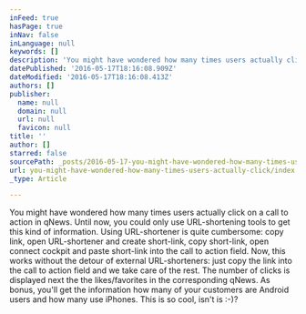 ```yaml
---
inFeed: true
hasPage: true
inNav: false
inLanguage: null
keywords: []
description: 'You might have wondered how many times users actually click on a call to action in qNews. Until now, you could only use URL-shortening tools to get this kind of information. Using URL-shortener is quite cumbersome: copy link, open URL-shortener and create short-link, copy short-link, open connect cockpit and paste short-link into the call to action field. Now, this works without the detour of external URL-shorteners: just copy the link into the call to action field and we take care of the rest. The number of clicks is displayed next the the likes/favorites in the corresponding qNews. As bonus, you’ll get the information how many of your customers are Android users and how many use iPhones. This is so cool, isn’t is :-)?'
datePublished: '2016-05-17T18:16:08.909Z'
dateModified: '2016-05-17T18:16:08.413Z'
authors: []
publisher:
  name: null
  domain: null
  url: null
  favicon: null
title: ''
author: []
starred: false
sourcePath: _posts/2016-05-17-you-might-have-wondered-how-many-times-users-actually-click.md
url: you-might-have-wondered-how-many-times-users-actually-click/index.html
_type: Article

---
```

You might have wondered how many times users actually click on a call to action in qNews. Until now, you could only use URL-shortening tools to get this kind of information. Using URL-shortener is quite cumbersome: copy link, open URL-shortener and create short-link, copy short-link, open connect cockpit and paste short-link into the call to action field. Now, this works without the detour of external URL-shorteners: just copy the link into the call to action field and we take care of the rest. The number of clicks is displayed next the the likes/favorites in the corresponding qNews. As bonus, you'll get the information how many of your customers are Android users and how many use iPhones. This is so cool, isn't is :-)?
